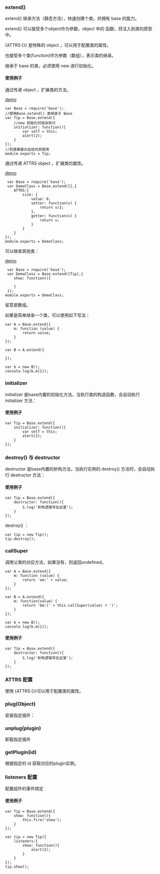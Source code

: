 ### extend()

extend() 继承方法（静态方法），快速创建个类，并拥有 base 的能力。

extend() 可以接受多个object作为参数，object 中的 函数，将注入到类的原型中。

{ATTRS:{}} 是特殊的 object ，可以用于配置类的属性。

也接受多个类(function)作为参数（数组），表示类的继承。

继承于 base 的类，必须使用 new 进行初始化。

#### 使用例子

通过传递 object ，扩展类的方法。

[demo]()

	var Base = require('base');
	//使用Base.extend() 类继承于 Base
    var Tip = Base.extend({
        //new 初始化时就会执行
        initializer: function(){
            var self = this;
            alert(2);
        }
    });	
    //将类暴露出去给外部使用
    module.exports = Tip;

通过传递 ATTRS object ，扩展类的属性。

[demo]()

	 var Base = require('base');
     var DemoClass = Base.extend({},{
        ATTRS:{
            size: {
                value: 0,
                setter: function(v) {
                    return v/2;
                },
                getter: function(v) {
                    return v;
                }
            }
        }
    });
    module.exports = DemoClass;

可以继承其他类：

[demo]()

	 var Base = require('base');
     var DemoClass = Base.extend([Tip],{
        show: function(){
        
        }
     });
    module.exports = DemoClass;
    
留意是数组。

如果是简单继承一个类，可以使用如下写法：

    var A = Base.extend({
        m: function (value) {
            return value;
        }
    });

    var B = A.extend({
        
    });

    var b = new B();
    console.log(b.m(1));

### initializer

initializer 是base内置的初始化方法，当执行类的构造函数，会自动执行 initializer 方法：

#### 使用例子

    var Tip = Base.extend({
        initializer: function(){
            var self = this;
            alert(2);
        }
    });
    
### destroy() 与 destructor

destructor 是base内置的析构方法，当执行实例的 destroy() 方法时，会自动执行 destructor 方法：

#### 使用例子

    var Tip = Base.extend({
        destructor: function(){
            S.log('析构逻辑写在这里');
        }
    });
    
destroy() ：

    var tip = new Tip();
    tip.destroy();

### callSuper

调用父类的对应方法，如果没有，则返回undefined。

    var A = Base.extend({
        m: function (value) {
            return 'am:' + value;
        }
    });

    var B = A.extend({
        m: function(value) {
            return 'bm:(' + this.callSuper(value) + ')';
        }
    });

    var b = new B();
    console.log(b.m(1));

#### 使用例子

    var Tip = Base.extend({
        destructor: function(){
            S.log('析构逻辑写在这里');
        }
    });

    
### ATTRS 配置

使用 {ATTRS:{}}可以用于配置类的属性。

### plug(Object)

安装指定插件：

### unplug(plugin)

卸载指定插件

### getPlugin(id)

根据指定的 id 获取对应的plugin实例。

### listeners 配置

配置组件的事件绑定

#### 使用例子

    var Tip = Base.extend({
        show: function(){
            this.fire('show');
        }
    });

    var tip = new Tip({
        listeners:{
            show: function(){
                alert(2);
            }
        }
    });
    tip.show();